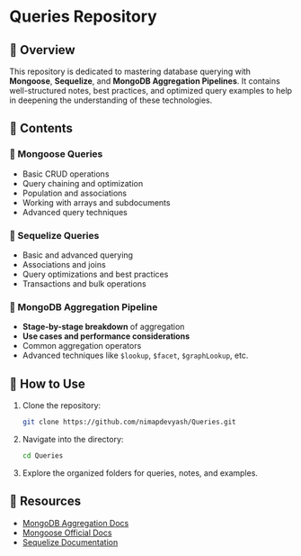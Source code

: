# Queries Repository

## 📌 Overview

This repository is dedicated to mastering database querying with **Mongoose**,
**Sequelize**, and **MongoDB Aggregation Pipelines**. It contains
well-structured notes, best practices, and optimized query examples to help in
deepening the understanding of these technologies.

## 📂 Contents

### 🔹 Mongoose Queries

- Basic CRUD operations
- Query chaining and optimization
- Population and associations
- Working with arrays and subdocuments
- Advanced query techniques

### 🔹 Sequelize Queries

- Basic and advanced querying
- Associations and joins
- Query optimizations and best practices
- Transactions and bulk operations

### 🔹 MongoDB Aggregation Pipeline

- **Stage-by-stage breakdown** of aggregation
- **Use cases and performance considerations**
- Common aggregation operators
- Advanced techniques like `$lookup`, `$facet`, `$graphLookup`, etc.

## 🚀 How to Use

1. Clone the repository:
   ```bash
   git clone https://github.com/nimapdevyash/Queries.git
   ```
2. Navigate into the directory:
   ```bash
   cd Queries
   ```
3. Explore the organized folders for queries, notes, and examples.

## 📖 Resources

- [MongoDB Aggregation Docs](https://www.mongodb.com/docs/manual/aggregation/)
- [Mongoose Official Docs](https://mongoosejs.com/docs/queries.html)
- [Sequelize Documentation](https://sequelize.org/master/manual/querying.html)
